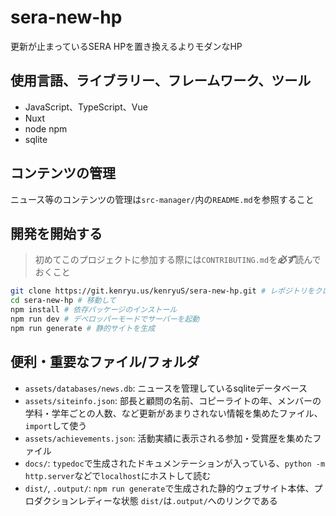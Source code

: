 # sera-new-hp

更新が止まっているSERA HPを置き換えるよりモダンなHP

## 使用言語、ライブラリー、フレームワーク、ツール

* JavaScript、TypeScript、Vue
* Nuxt
* node npm
* sqlite

## コンテンツの管理

ニュース等のコンテンツの管理は`src-manager/`内の`README.md`を参照すること

## 開発を開始する

> 初めてこのプロジェクトに参加する際には`CONTRIBUTING.md`を***必ず***読んでおくこと

```bash
git clone https://git.kenryu.us/kenryuS/sera-new-hp.git # レポジトリをクローン
cd sera-new-hp # 移動して
npm install # 依存パッケージのインストール
npm run dev # デベロッパーモードでサーバーを起動
npm run generate # 静的サイトを生成
```

## 便利・重要なファイル/フォルダ

* `assets/databases/news.db`: ニュースを管理しているsqliteデータベース
* `assets/siteinfo.json`: 部長と顧問の名前、コピーライトの年、メンバーの学科・学年ごとの人数、など更新があまりされない情報を集めたファイル、`import`して使う
* `assets/achievements.json`: 活動実績に表示される参加・受賞歴を集めたファイル
* `docs/`: `typedoc`で生成されたドキュメンテーションが入っている、`python -m http.server`などで`localhost`にホストして読む
* `dist/`, `.output/`: `npm run generate`で生成された静的ウェブサイト本体、プロダクションレディーな状態 `dist/`は`.output/`へのリンクである
